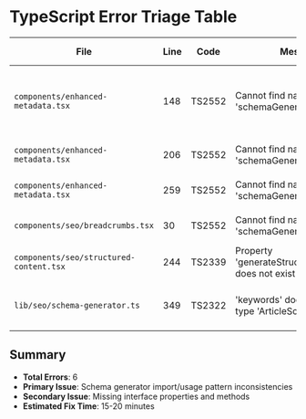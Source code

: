 
# TypeScript Error Triage Table

| File | Line | Code | Message | Root Cause | Proposed Fix |
|------|------|------|---------|------------|--------------|
| `components/enhanced-metadata.tsx` | 148 | TS2552 | Cannot find name 'schemaGenerator' | Old import pattern, not using class instance | Replace with `new SchemaGenerator()` pattern |
| `components/enhanced-metadata.tsx` | 206 | TS2552 | Cannot find name 'schemaGenerator' | Same as above | Replace with `new SchemaGenerator()` pattern |  
| `components/enhanced-metadata.tsx` | 259 | TS2552 | Cannot find name 'schemaGenerator' | Same as above | Replace with `new SchemaGenerator()` pattern |
| `components/seo/breadcrumbs.tsx` | 30 | TS2552 | Cannot find name 'schemaGenerator' | Same as above | Replace with `new SchemaGenerator()` pattern |
| `components/seo/structured-content.tsx` | 244 | TS2339 | Property 'generateStructuredSummary' does not exist | Method name mismatch | Need to implement or rename method |
| `lib/seo/schema-generator.ts` | 349 | TS2322 | 'keywords' does not exist in type 'ArticleSchema' | Interface mismatch | Update ArticleSchema interface to include keywords |

## Summary
- **Total Errors**: 6
- **Primary Issue**: Schema generator import/usage pattern inconsistencies
- **Secondary Issue**: Missing interface properties and methods
- **Estimated Fix Time**: 15-20 minutes
